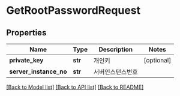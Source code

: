 # GetRootPasswordRequest

## Properties
Name | Type | Description | Notes
------------ | ------------- | ------------- | -------------
**private_key** | **str** | 개인키 | [optional] 
**server_instance_no** | **str** | 서버인스턴스번호 | 

[[Back to Model list]](../README.md#documentation-for-models) [[Back to API list]](../README.md#documentation-for-api-endpoints) [[Back to README]](../README.md)


